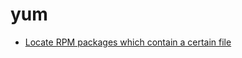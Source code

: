# yum

* [Locate RPM packages which contain a certain file](https://major.io/2010/12/08/locate-rpm-packages-which-contain-a-certain-file/)
